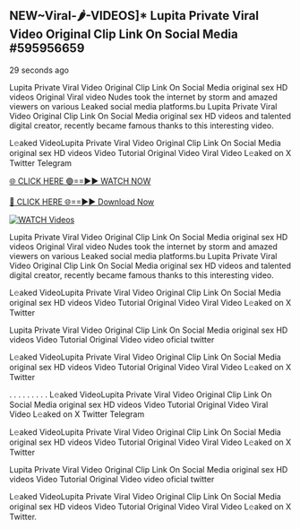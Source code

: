 ## NEW~Viral-🌶-VIDEOS]* Lupita Private Viral Video Original Clip Link On Social Media #595956659

29 seconds ago

Lupita Private Viral Video Original Clip Link On Social Media original sex HD videos Original Viral video Nudes took the internet by storm and amazed viewers on various Leaked social media platforms.bu Lupita Private Viral Video Original Clip Link On Social Media original sex HD videos and talented digital creator, recently became famous thanks to this interesting video.

L𝚎aked VideoLupita Private Viral Video Original Clip Link On Social Media original sex HD videos Video Tutorial Original Video Viral Video L𝚎aked on X Twitter Telegram

[🌐 CLICK HERE 🟢==►► WATCH NOW](https://cutt.ly/te57wshS)

[🔴 CLICK HERE 🌐==►► Download Now](https://cutt.ly/te57wshS)

[![WATCH Videos](https://i.imgur.com/dJHk4Zq.gif)](https://cutt.ly/te57wshS)

Lupita Private Viral Video Original Clip Link On Social Media original sex HD videos Original Viral video Nudes took the internet by storm and amazed viewers on various Leaked social media platforms.bu Lupita Private Viral Video Original Clip Link On Social Media original sex HD videos and talented digital creator, recently became famous thanks to this interesting video.

L𝚎aked VideoLupita Private Viral Video Original Clip Link On Social Media original sex HD videos Video Tutorial Original Video Viral Video L𝚎aked on X Twitter

Lupita Private Viral Video Original Clip Link On Social Media original sex HD videos Video Tutorial Original Video video oficial twitter

L𝚎aked VideoLupita Private Viral Video Original Clip Link On Social Media original sex HD videos Video Tutorial Original Video Viral Video L𝚎aked on X Twitter

. . . . . . . . . L𝚎aked VideoLupita Private Viral Video Original Clip Link On Social Media original sex HD videos Video Tutorial Original Video Viral Video L𝚎aked on X Twitter Telegram

L𝚎aked VideoLupita Private Viral Video Original Clip Link On Social Media original sex HD videos Video Tutorial Original Video Viral Video L𝚎aked on X Twitter

Lupita Private Viral Video Original Clip Link On Social Media original sex HD videos Video Tutorial Original Video video oficial twitter

L𝚎aked VideoLupita Private Viral Video Original Clip Link On Social Media original sex HD videos Video Tutorial Original Video Viral Video L𝚎aked on X Twitter.
